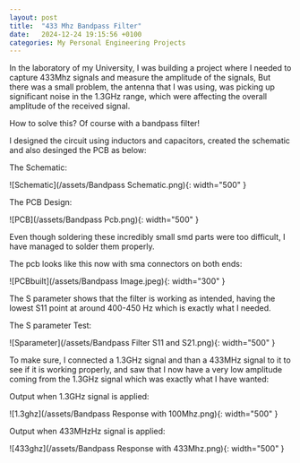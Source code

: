 ```yaml
---
layout: post
title:  "433 Mhz Bandpass Filter"
date:   2024-12-24 19:15:56 +0100
categories: My Personal Engineering Projects
---
```


In the laboratory of my University, I was building a project where I needed to capture 433Mhz signals and measure the amplitude of the signals, But there was a small problem, 
the antenna that I was using, was picking up significant noise in the 1.3GHz range, which were affecting the overall amplitude of the received signal. 

How to solve this? Of course with a bandpass filter!

I designed the circuit using inductors and capacitors, created the schematic and also desinged the PCB as below:


The Schematic:


![Schematic](/assets/Bandpass Schematic.png){: width="500" }


The PCB Design:


![PCB](/assets/Bandpass Pcb.png){: width="500" }

Even though soldering these incredibly small smd parts were too difficult, I have managed to solder them properly.

The pcb looks like this now with sma connectors on both ends:


![PCBbuilt](/assets/Bandpass Image.jpeg){: width="300" }

The S parameter shows that the filter is working as intended, having the lowest S11 point at around 400-450 Hz which is exactly what I needed.


The S parameter Test:

![Sparameter](/assets/Bandpass Filter S11 and S21.png){: width="500" }

To make sure, I connected a 1.3GHz signal and than a 433MHz signal to it to see if it is working properly, and saw that I now have a very low amplitude coming 
from the 1.3GHz signal which was exactly what I have wanted:


Output when 1.3GHz signal is applied:


![1.3ghz](/assets/Bandpass Response with 100Mhz.png){: width="500" }


Output when 433MHzHz signal is applied:


![433ghz](/assets/Bandpass Response with 433Mhz.png){: width="500" }